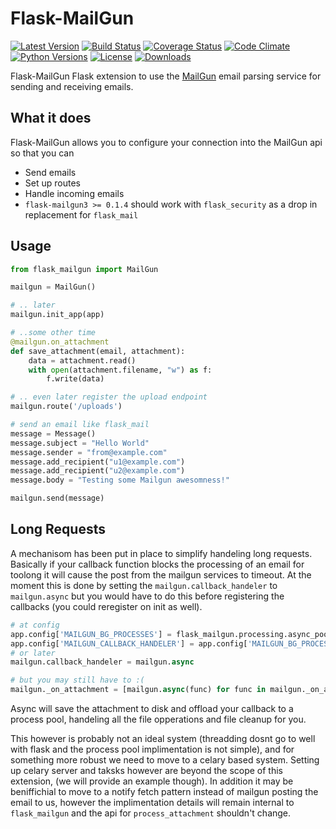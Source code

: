 # Flask-MailGun


[![Latest Version](https://img.shields.io/pypi/v/flask-mailgun3.svg)](https://pypi.python.org/pypi/Flask-MailGun3)
[![Build Status](https://travis-ci.org/amey-sam/Flask-MailGun.svg?branch=master)](https://travis-ci.org/amey-sam/Flask-MailGun/builds/)
[![Coverage Status](https://coveralls.io/repos/github/amey-sam/Flask-MailGun/badge.svg?branch=master)](https://coveralls.io/github/amey-sam/Flask-MailGun?branch=master)
[![Code Climate](https://codeclimate.com/github/amey-sam/Flask-MailGun/badges/gpa.svg)](https://codeclimate.com/github/amey-sam/Flask-MailGun)
[![Python Versions](https://img.shields.io/pypi/pyversions/flask-mailgun3.svg)](https://pypi.python.org/pypi/Flask-MailGun3)
[![License](https://img.shields.io/pypi/l/Flask-MailGun3.svg)](https://pypi.python.org/pypi/Flask-MailGun3)
[![Downloads](https://img.shields.io/pypi/dm/flask-mailgun3.svg)](https://pypi.python.org/pypi/Flask-Mailgun3)

Flask-MailGun Flask extension to use the [MailGun](https://mailgun.com) email parsing service for sending and receiving emails.

## What it does

Flask-MailGun allows you to configure your connection into the MailGun api so that you can
- Send emails
- Set up routes
- Handle incoming emails
- `flask-mailgun3 >= 0.1.4` should work with `flask_security` as a drop in replacement for `flask_mail`

## Usage

```python
from flask_mailgun import MailGun

mailgun = MailGun()

# .. later
mailgun.init_app(app)

# ..some other time
@mailgun.on_attachment
def save_attachment(email, attachment):
    data = attachment.read()
    with open(attachment.filename, "w") as f:
        f.write(data)

# .. even later register the upload endpoint
mailgun.route('/uploads')

# send an email like flask_mail
message = Message()
message.subject = "Hello World"
message.sender = "from@example.com"
message.add_recipient("u1@example.com")
message.add_recipient("u2@example.com")
message.body = "Testing some Mailgun awesomness!"

mailgun.send(message)
```

## Long Requests

A mechanisom has been put in place to simplify handeling long requests. Basically if your callback function blocks the processing of an email for toolong it will cause the post from the mailgun services to timeout. At the moment this is done by setting the `mailgun.callback_handeler` to `mailgun.async` but you would have to do this before registering the callbacks (you could reregister on init as well).
```python
# at config
app.config['MAILGUN_BG_PROCESSES'] = flask_mailgun.processing.async_pool(NO_PROCS)
app.config['MAILGUN_CALLBACK_HANDELER'] = app.config['MAILGUN_BG_PROCESSES']
# or later
mailgun.callback_handeler = mailgun.async

# but you may still have to :(
mailgun._on_attachment = [mailgun.async(func) for func in mailgun._on_attachment]
```

Async will save the attachment to disk and offload your callback to a process pool, handeling all the file opperations and file cleanup for you.

This however is probably not an ideal system (threadding dosnt go to well with flask and the process pool implimentation is not simple), and for something more robust we need to move to a celary based system. Setting up celary server and taksks however are beyond the scope of this extension, (we will provide an example though). In addition it may be beniffichial to move to a notify fetch pattern instead of mailgun posting the email to us, however the implimentation details will remain internal to `flask_mailgun` and the api for `process_attachment` shouldn't change.
